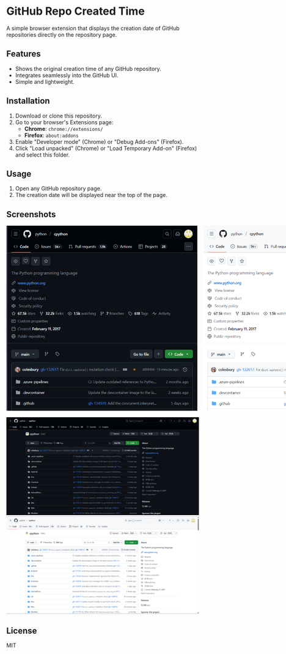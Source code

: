 # GitHub Repo Created Time

A simple browser extension that displays the creation date of GitHub repositories directly on the repository page.

## Features
- Shows the original creation time of any GitHub repository.
- Integrates seamlessly into the GitHub UI.
- Simple and lightweight.

## Installation
1. Download or clone this repository.
2. Go to your browser's Extensions page:
   - **Chrome**: `chrome://extensions/`
   - **Firefox**: `about:addons`
3. Enable "Developer mode" (Chrome) or "Debug Add-ons" (Firefox).
4. Click "Load unpacked" (Chrome) or "Load Temporary Add-on" (Firefox) and select this folder.

## Usage
1. Open any GitHub repository page.
2. The creation date will be displayed near the top of the page.

## Screenshots

<div style="display: flex; gap: 16px;">
  <img src="./Screenshot%202025-06-17%20011123.png" alt="Screenshot 1" width="500" />
  <img src="./Screenshot%202025-06-17%20012353.png" alt="Screenshot 2" width="500" />
</div>

<br/>

<img src="./Screenshot%202025-06-17%20011144.png" alt="Screenshot 3" width="700" />

<br/>

<img src="./Screenshot%202025-06-17%20012336.png" alt="Screenshot 4" width="700" />

## License
MIT
